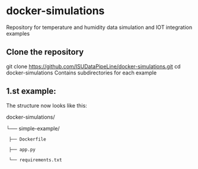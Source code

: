 # docker-simulations
Repository for temperature and humidity data simulation and IOT integration examples
## Clone the repository 
git clone https://github.com/ISUDataPipeLine/docker-simulations.git
cd docker-simulations
Contains subdirectories for each example
## 1.st example:

The structure now looks like this:

docker-simulations/
 
└── simple-example/

     ├── Dockerfile

     ├── app.py

     └── requirements.txt



